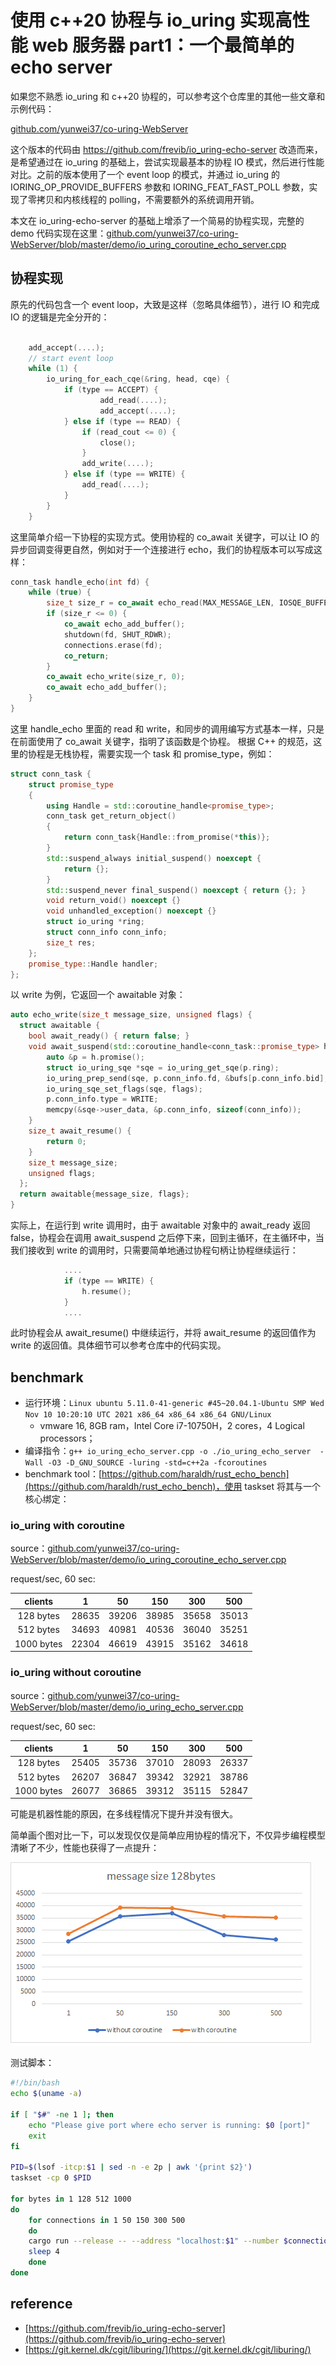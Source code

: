 # 使用 c++20 协程与 io_uring 实现高性能 web 服务器 part1：一个最简单的 echo server

如果您不熟悉 io_uring 和 c++20 协程的，可以参考这个仓库里的其他一些文章和示例代码：

[github.com/yunwei37/co-uring-WebServer](https://github.com/yunwei37/co-uring-WebServer)

这个版本的代码由 https://github.com/frevib/io_uring-echo-server 改造而来，是希望通过在 io_uring 的基础上，尝试实现最基本的协程 IO 模式，然后进行性能对比。之前的版本使用了一个 event loop 的模式，并通过 io_uring 的 IORING_OP_PROVIDE_BUFFERS 参数和 IORING_FEAT_FAST_POLL 参数，实现了零拷贝和内核线程的 polling，不需要额外的系统调用开销。

本文在 io_uring-echo-server 的基础上增添了一个简易的协程实现，完整的 demo 代码实现在这里：[github.com/yunwei37/co-uring-WebServer/blob/master/demo/io_uring_coroutine_echo_server.cpp](https://github.com/yunwei37/co-uring-WebServer/blob/master/demo/io_uring_coroutine_echo_server.cpp)

## 协程实现

原先的代码包含一个 event loop，大致是这样（忽略具体细节），进行 IO 和完成 IO 的逻辑是完全分开的：

```cpp

    add_accept(....);
    // start event loop
    while (1) {
        io_uring_for_each_cqe(&ring, head, cqe) {
            if (type == ACCEPT) {
                    add_read(....);
                    add_accept(....);
            } else if (type == READ) {
                if (read_cout <= 0) {
                    close();
                }
                add_write(....);
            } else if (type == WRITE) {
                add_read(....);
            }
        }
    }
```

这里简单介绍一下协程的实现方式。使用协程的 co_await 关键字，可以让 IO 的异步回调变得更自然，例如对于一个连接进行 echo，我们的协程版本可以写成这样：

```cpp
conn_task handle_echo(int fd) {
    while (true) {
        size_t size_r = co_await echo_read(MAX_MESSAGE_LEN, IOSQE_BUFFER_SELECT);
        if (size_r <= 0) {
            co_await echo_add_buffer();
            shutdown(fd, SHUT_RDWR);
            connections.erase(fd);
            co_return;
        }
        co_await echo_write(size_r, 0);
        co_await echo_add_buffer();
    }
}
```

这里 handle_echo 里面的 read 和 write，和同步的调用编写方式基本一样，只是在前面使用了 co_await 关键字，指明了该函数是个协程。
根据 C++ 的规范，这里的协程是无栈协程，需要实现一个 task 和 promise_type，例如：

```cpp
struct conn_task {
    struct promise_type
    {
        using Handle = std::coroutine_handle<promise_type>;
        conn_task get_return_object()
        {
            return conn_task{Handle::from_promise(*this)};
        }
        std::suspend_always initial_suspend() noexcept { 
            return {}; 
        }
        std::suspend_never final_suspend() noexcept { return {}; }
        void return_void() noexcept {}
        void unhandled_exception() noexcept {}
        struct io_uring *ring;
        struct conn_info conn_info;  
        size_t res;
    };
    promise_type::Handle handler;
};
```

以 write 为例，它返回一个 awaitable 对象：

```cpp
auto echo_write(size_t message_size, unsigned flags) {
  struct awaitable {
    bool await_ready() { return false; }
    void await_suspend(std::coroutine_handle<conn_task::promise_type> h) {
        auto &p = h.promise();
        struct io_uring_sqe *sqe = io_uring_get_sqe(p.ring);
        io_uring_prep_send(sqe, p.conn_info.fd, &bufs[p.conn_info.bid], message_size, 0);
        io_uring_sqe_set_flags(sqe, flags);
        p.conn_info.type = WRITE;
        memcpy(&sqe->user_data, &p.conn_info, sizeof(conn_info));
    }
    size_t await_resume() {
        return 0;
    }
    size_t message_size;
    unsigned flags;
  };
  return awaitable{message_size, flags};
}
```

实际上，在运行到 write 调用时，由于 awaitable 对象中的 await_ready 返回 false，协程会在调用 await_suspend 之后停下来，回到主循环，在主循环中，当我们接收到 write 的调用时，只需要简单地通过协程句柄让协程继续运行：

```cpp
            ....
            if (type == WRITE) {
                h.resume();
            }
            ....
```

此时协程会从 await_resume() 中继续运行，并将 await_resume 的返回值作为 write 的返回值。具体细节可以参考仓库中的代码实现。

## benchmark

- 运行环境：`Linux ubuntu 5.11.0-41-generic #45~20.04.1-Ubuntu SMP Wed Nov 10 10:20:10 UTC 2021 x86_64 x86_64 x86_64 GNU/Linux`
  - vmware 16, 8GB ram，Intel Core i7-10750H，2 cores，4 Logical processors；
- 编译指令：`g++ io_uring_echo_server.cpp -o ./io_uring_echo_server  -Wall -O3 -D_GNU_SOURCE -luring -std=c++2a -fcoroutines`
- benchmark tool：[https://github.com/haraldh/rust_echo_bench](https://github.com/haraldh/rust_echo_bench)，使用 taskset 将其与一个核心绑定：

### io_uring with coroutine

source：[github.com/yunwei37/co-uring-WebServer/blob/master/demo/io_uring_coroutine_echo_server.cpp](https://github.com/yunwei37/co-uring-WebServer/blob/master/demo/io_uring_coroutine_echo_server.cpp)

request/sec, 60 sec:

| clients    | 1     | 50     | 150    | 300    | 500    |
|:----------:|:-----:|:------:|:------:|:------:|:------:|
| 128 bytes  | 28635 | 39206  | 38985  | 35658  | 35013  |
| 512 bytes  | 34693 | 40981  | 40536  | 36040  | 35251  |
| 1000 bytes | 22304 | 46619  | 43915  | 35162	| 34618  |

### io_uring without coroutine

source：[github.com/yunwei37/co-uring-WebServer/blob/master/demo/io_uring_echo_server.cpp](https://github.com/yunwei37/co-uring-WebServer/blob/master/demo/io_uring_echo_server.cpp)

request/sec, 60 sec:

| clients    | 1     | 50     | 150    | 300    | 500    |
|:----------:|:-----:|:------:|:------:|:------:|:------:|
| 128 bytes  | 25405 | 35736  | 37010  | 28093  | 26337  |
| 512 bytes  | 26207 | 36847  | 39342  | 32921  | 38786  |
| 1000 bytes | 26077 |  36865 | 39312  | 35115  | 52847  |

可能是机器性能的原因，在多线程情况下提升并没有很大。

简单画个图对比一下，可以发现仅仅是简单应用协程的情况下，不仅异步编程模型清晰了不少，性能也获得了一点提升：

![128](128.png)

测试脚本：

```bash
#!/bin/bash
echo $(uname -a)

if [ "$#" -ne 1 ]; then
    echo "Please give port where echo server is running: $0 [port]"
    exit
fi

PID=$(lsof -itcp:$1 | sed -n -e 2p | awk '{print $2}')
taskset -cp 0 $PID

for bytes in 1 128 512 1000
do
	for connections in 1 50 150 300 500
	do
   	cargo run --release -- --address "localhost:$1" --number $connections --duration 60 --length $bytes
   	sleep 4
	done
done
```

## reference

- [https://github.com/frevib/io_uring-echo-server](https://github.com/frevib/io_uring-echo-server)
- [https://git.kernel.dk/cgit/liburing/](https://git.kernel.dk/cgit/liburing/)
